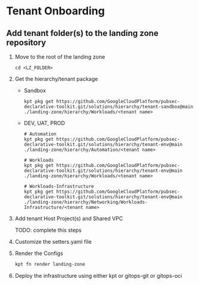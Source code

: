 # Tenant Onboarding

## Add tenant folder(s) to the landing zone repository

1. Move to the root of the landing zone
    ```
    cd <LZ_FOLDER>
    ```
1. Get the hierarchy/tenant package
   - Sandbox
      ```
      kpt pkg get https://github.com/GoogleCloudPlatform/pubsec-declarative-toolkit.git/solutions/hierarchy/tenant-sandbox@main ./landing-zone/hierarchy/Workloads/<tenant name>
      ```

   - DEV, UAT, PROD
      ```
      # Automation
      kpt pkg get https://github.com/GoogleCloudPlatform/pubsec-declarative-toolkit.git/solutions/hierarchy/tenant-env@main ./landing-zone/hierarchy/Automation/<tenant name>

      # Workloads
      kpt pkg get https://github.com/GoogleCloudPlatform/pubsec-declarative-toolkit.git/solutions/hierarchy/tenant-env@main ./landing-zone/hierarchy/Workloads/<tenant name>

      # Workloads-Infrastructure
      kpt pkg get https://github.com/GoogleCloudPlatform/pubsec-declarative-toolkit.git/solutions/hierarchy/tenant-env@main ./landing-zone/hierarchy/Networking/Workloads-Infrastructure/<tenant name>
      ```

1. Add tenant Host Project(s) and Shared VPC

   TODO: complete this steps

1. Customize the setters.yaml file

1. Render the Configs
    ```bash
    kpt fn render landing-zone
    ``` 
1. Deploy the infrastructure using either kpt or gitops-git or gitops-oci


